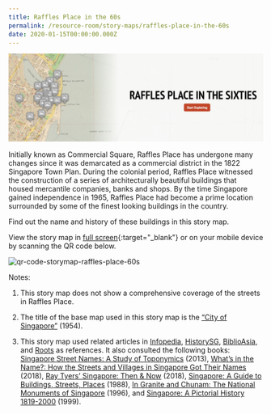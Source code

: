 ```yaml
---
title: Raffles Place in the 60s
permalink: /resource-room/story-maps/raffles-place-in-the-60s
date: 2020-01-15T00:00:00.000Z
---
```

<img src="/images/storymap-image-raffles-place-sixties.png" alt="storymap-raffles-place-sixties"/>

Initially known as Commercial Square, Raffles Place has undergone many changes since it was demarcated as a commercial district in the 1822 Singapore Town Plan. During the colonial period, Raffles Place witnessed the construction of a series of architecturally beautiful buildings that housed mercantile companies, banks and shops. By the time Singapore gained independence in 1965, Raffles Place had become a prime location surrounded by some of the finest looking buildings in the country. 

Find out the name and history of these buildings in this story map.

View the story map in [full screen](https://nlb.geoicon.com/spatialdiscovery/storymaps/buildings-along-singapore-river/index.html){:target="_blank"} or on your mobile device by scanning the QR code below.

<img src="/images/qr-code-storymap-raffles-place-60s.png" alt="qr-code-storymap-raffles-place-60s" style="width:200px;" />

Notes:

1. This story map does not show a comprehensive coverage of the streets in Raffles Place.

2. The title of the base map used in this story map is the [“City of Singapore”]( https://www.nas.gov.sg/archivesonline/maps_building_plans/record-details/f90605b3-115c-11e3-83d5-0050568939ad) (1954).

3. This story map used related articles in [Infopedia](https://eresources.nlb.gov.sg/infopedia/), [HistorySG](http://eresources.nlb.gov.sg/history), [BiblioAsia](https://www.nlb.gov.sg/Browse/BiblioAsia.aspx), and [Roots](https://www.roots.sg/) as references. It also consulted the following books: [Singapore Street Names: A Study of Toponymics](https://eservice.nlb.gov.sg/item_holding.aspx?bid=200123850) (2013), [What’s in the Name?: How the Streets and Villages in Singapore Got Their Names](https://eservice.nlb.gov.sg/item_holding.aspx?bid=202924449) (2018), [Ray Tyers’ Singapore: Then & Now](https://eservice.nlb.gov.sg/item_holding.aspx?bid=203784837) (2018), [Singapore: A Guide to Buildings, Streets, Places](http://eservice.nlb.gov.sg/item_holding.aspx?bid=4712298) (1988), [In Granite and Chunam: The National Monuments of Singapore](http://eservice.nlb.gov.sg/item_holding_s.aspx?bid=7919754) (1996), and [Singapore: A Pictorial History 1819-2000](http://eservice.nlb.gov.sg/item_holding.aspx?bid=9651676) (1999).